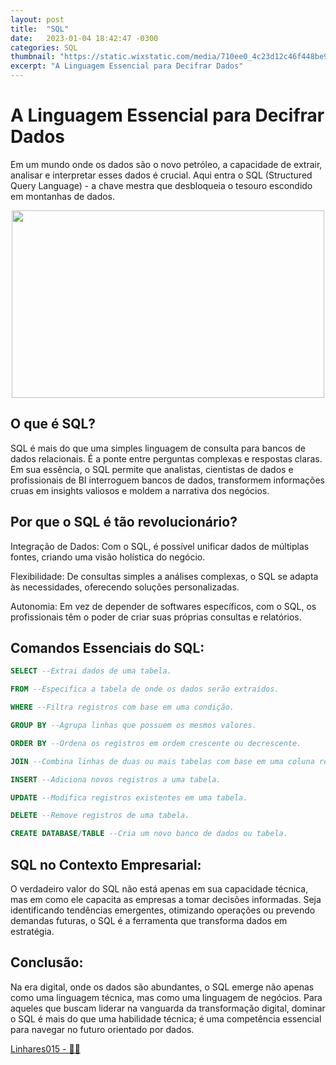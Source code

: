 ```yaml
---
layout: post
title:  "SQL"
date:   2023-01-04 18:42:47 -0300
categories: SQL
thumbnail: "https://static.wixstatic.com/media/710ee0_4c23d12c46f448be940e5648b35225ab~mv2.jpg/v1/fill/w_1524,h_1016,al_c,q_90/710ee0_4c23d12c46f448be940e5648b35225ab~mv2.jpg"
excerpt: "A Linguagem Essencial para Decifrar Dados"
---
```


# A Linguagem Essencial para Decifrar Dados

Em um mundo onde os dados são o novo petróleo, a capacidade de extrair, analisar e interpretar esses dados é crucial. Aqui entra o SQL (Structured Query Language) - a chave mestra que desbloqueia o tesouro escondido em montanhas de dados.

<p align="center">
  <img src="https://static.wixstatic.com/media/710ee0_4c23d12c46f448be940e5648b35225ab~mv2.jpg/v1/fill/w_1524,h_1016,al_c,q_90/710ee0_4c23d12c46f448be940e5648b35225ab~mv2.jpg" width="500" height="300">
</p>

## O que é SQL?

SQL é mais do que uma simples linguagem de consulta para bancos de dados relacionais. É a ponte entre perguntas complexas e respostas claras. Em sua essência, o SQL permite que analistas, cientistas de dados e profissionais de BI interroguem bancos de dados, transformem informações cruas em insights valiosos e moldem a narrativa dos negócios.

## Por que o SQL é tão revolucionário?

Integração de Dados: Com o SQL, é possível unificar dados de múltiplas fontes, criando uma visão holística do negócio.

Flexibilidade: De consultas simples a análises complexas, o SQL se adapta às necessidades, oferecendo soluções personalizadas.

Autonomia: Em vez de depender de softwares específicos, com o SQL, os profissionais têm o poder de criar suas próprias consultas e relatórios.

## Comandos Essenciais do SQL:

```sql
SELECT --Extrai dados de uma tabela.
```
```sql
FROM --Especifica a tabela de onde os dados serão extraídos.
```
```sql
WHERE --Filtra registros com base em uma condição.
```
```sql
GROUP BY --Agrupa linhas que possuem os mesmos valores.
```
```sql
ORDER BY --Ordena os registros em ordem crescente ou decrescente.
```
```sql
JOIN --Combina linhas de duas ou mais tabelas com base em uma coluna relacionada.
```
```sql
INSERT --Adiciona novos registros a uma tabela.
```
```sql
UPDATE --Modifica registros existentes em uma tabela.
```
```sql
DELETE --Remove registros de uma tabela.
```
```sql
CREATE DATABASE/TABLE --Cria um novo banco de dados ou tabela.
```

## SQL no Contexto Empresarial:

O verdadeiro valor do SQL não está apenas em sua capacidade técnica, mas em como ele capacita as empresas a tomar decisões informadas. Seja identificando tendências emergentes, otimizando operações ou prevendo demandas futuras, o SQL é a ferramenta que transforma dados em estratégia.

## Conclusão:

Na era digital, onde os dados são abundantes, o SQL emerge não apenas como uma linguagem técnica, mas como uma linguagem de negócios. Para aqueles que buscam liderar na vanguarda da transformação digital, dominar o SQL é mais do que uma habilidade técnica; é uma competência essencial para navegar no futuro orientado por dados.

[Linhares015 - 🧙‍♂️](https://github.com/Linhares015)